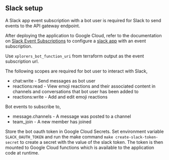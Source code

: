## Slack setup

A Slack app event subscription with a bot user is required for Slack to send events to the API gateway endpoint.

After deploying the application to Google Cloud, refer to the documentation on [Slack Event Subscriptions](https://api.slack.com/events-api) to configure a [slack app](https://api.slack.com/authentication/basics) with an event subscription.

Use `xplorers_bot_function_uri` from terraform output as the event subscription url.

The following scopes are required for bot user to interact with Slack,
* chat:write - Send messages as bot user
* reactions:read - View emoji reactions and their associated content in channels and conversations that bot user has been added to
* reactions:write - Add and edit emoji reactions

Bot events to subscribe to,
* message.channels - A message was posted to a channel
* team_join - A new member has joined

Store the bot oauth token in Google Cloud Secrets. Set environment variable `SLACK_OAUTH_TOKEN` and run the make command `make create-slack-token-secret` to create a secret with the value of the slack token. The token is then mounted to Google Cloud functions which is available to the application code at runtime.
